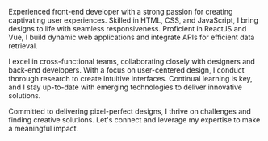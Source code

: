 Experienced front-end developer with a strong passion for creating captivating user experiences. Skilled in HTML, CSS, and JavaScript, I bring designs to life with seamless responsiveness. Proficient in ReactJS and Vue, I build dynamic web applications and integrate APIs for efficient data retrieval.

I excel in cross-functional teams, collaborating closely with designers and back-end developers. With a focus on user-centered design, I conduct thorough research to create intuitive interfaces. Continual learning is key, and I stay up-to-date with emerging technologies to deliver innovative solutions.

Committed to delivering pixel-perfect designs, I thrive on challenges and finding creative solutions. Let's connect and leverage my expertise to make a meaningful impact.

